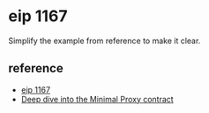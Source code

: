 # eip 1167

Simplify the example from reference to make it clear.

## reference

- [eip 1167](https://eips.ethereum.org/EIPS/eip-1167)
- [Deep dive into the Minimal Proxy contract](https://blog.openzeppelin.com/deep-dive-into-the-minimal-proxy-contract/)
